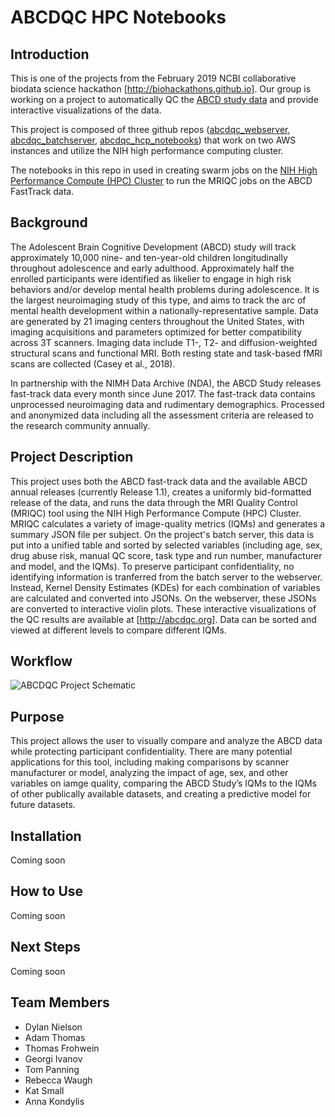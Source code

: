 # ABCDQC HPC Notebooks
## Introduction
This is one of the projects from the February 2019 NCBI collaborative biodata science hackathon [http://biohackathons.github.io]. Our group is working on a project to automatically QC the [ABCD study data](https://data-archive.nimh.nih.gov/abcd) and provide interactive visualizations of the data.

This project is composed of three github repos ([abcdqc_webserver](https://github.com/abcdqc/abcdqc_webserver), [abcdqc_batchserver](https://github.com/abcdqc/abcdqc_batchserver), [abcdqc_hcp_notebooks](https://github.com/abcdqc/abcdqc_hpc_notebooks)) that work on two AWS instances and utilize the NIH high performance computing cluster. 

The notebooks in this repo in used in creating swarm jobs on the [NIH High Performance Compute (HPC) Cluster](http://hpc.nih.gov) to run the MRIQC jobs on the ABCD FastTrack data.

## Background
The Adolescent Brain Cognitive Development (ABCD) study will track approximately 10,000 nine- and ten-year-old children longitudinally throughout adolescence and early adulthood. Approximately half the enrolled participants were identified as likelier to engage in high risk behaviors and/or develop mental health problems during adolescence. It is the largest neuroimaging study of this type, and aims to track the arc of mental health development within a nationally-representative sample. Data are generated by 21 imaging centers throughout the United States, with imaging acquisitions and parameters optimized for better compatibility across 3T scanners. Imaging data include T1-, T2- and diffusion-weighted structural scans and functional MRI. Both resting state and task-based fMRI scans are collected (Casey et al., 2018).

In partnership with the NIMH Data Archive (NDA), the ABCD Study releases fast-track data every month since June 2017. The fast-track data contains unprocessed neuroimaging data and rudimentary demographics. Processed and anonymized data including all the assessment criteria are released to the research community annually.

## Project Description
This project uses both the ABCD fast-track data and the available ABCD annual releases (currently Release 1.1), creates a uniformly bid-formatted release of the data, and runs the data through the MRI Quality Control (MRIQC) tool using the NIH High Performance Compute (HPC) Cluster. MRIQC calculates a variety of image-quality metrics (IQMs) and generates a summary JSON file per subject. On the project's batch server, this data is put into a unified table and sorted by selected variables (including age, sex, drug abuse risk, manual QC score, task type and run number, manufacturer and model, and the IQMs). To preserve participant confidentiality, no identifying information is tranferred from the batch server to the webserver. Instead, Kernel Density Estimates (KDEs) for each combination of variables are calculated and converted into JSONs. On the webserver, these JSONs are converted to interactive violin plots. These interactive visualizations of the QC results are available at [http://abcdqc.org]. Data can be sorted and viewed at different levels to compare different IQMs. 

## Workflow
![ABCDQC Project Schematic](https://raw.githubusercontent.com/abcdqc/abcdqc_batchserver/bd637699f54891a2556c20f1a52cda67324811ad/ABCDQCflowchart.png "Project Schematic")

## Purpose
This project allows the user to visually compare and analyze the ABCD data while protecting participant confidentiality. There are many potential applications for this tool, including making comparisons by scanner manufacturer or model, analyzing the impact of age, sex, and other variables on iamge quality, comparing the ABCD Study’s IQMs to the IQMs of other publically available datasets, and creating a predictive model for future datasets. 

## Installation 
Coming soon

## How to Use
Coming soon

## Next Steps
Coming soon

## Team Members
 * Dylan Nielson
 * Adam Thomas
 * Thomas Frohwein
 * Georgi Ivanov
 * Tom Panning
 * Rebecca Waugh
 * Kat Small
 * Anna Kondylis
